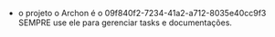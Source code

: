 - o projeto o Archon é o 09f840f2-7234-41a2-a712-8035e40cc9f3 SEMPRE use ele para gerenciar tasks e documentações.
